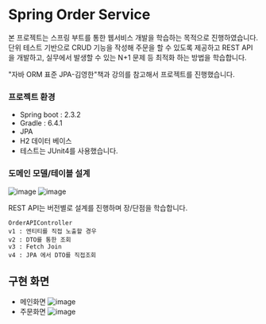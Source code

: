 # Spring Order Service

본 프로젝트는 스프링 부트를 통한 웹서비스 개발을 학습하는 목적으로 진행하였습니다. 단위 테스트 기반으로 CRUD 기능을 작성해 주문을 할 수 있도록 제공하고 REST API을 개발하고,
실무에서  발생할 수 있는  N+1 문제  등 최적화 하는 방법을 학습합니다.


"자바 ORM 표준 JPA-김영한"책과 강의를 참고해서 프로젝트를 진행했습니다.

### 프로젝트 환경 

- Spring boot : 2.3.2
- Gradle : 6.4.1
- JPA
- H2 데이터 베이스
- 테스트는 JUnit4를 사용했습니다.

### 도메인 모델/테이블 설계

![image](https://user-images.githubusercontent.com/37431938/92863688-2fc46480-f437-11ea-81b8-7ac03fad757e.png)
![image](https://user-images.githubusercontent.com/37431938/92863757-44086180-f437-11ea-886f-6910034da271.png)


REST API는 버전별로 설계를 진행하며 장/단점을 학습합니다.
```
OrderAPIController
v1 : 엔티티를 직접 노출할 경우
v2 : DTO를 통한 조회
v3 : Fetch Join
v4 : JPA 에서 DTO를 직접조회
```

## 구현 화면
 - 메인화면
![image](https://user-images.githubusercontent.com/37431938/92863155-91380380-f436-11ea-854b-322c35648654.png)
- 주문화면
![image](https://user-images.githubusercontent.com/37431938/92863346-c5abbf80-f436-11ea-941d-4258702a5186.png)

